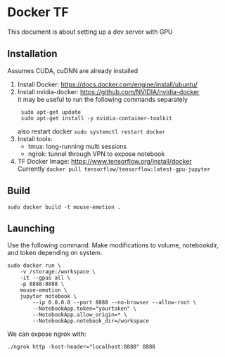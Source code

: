 # Docker TF
This document is about setting up a dev server with GPU

## Installation
Assumes CUDA, cuDNN are already installed

1. Install Docker: https://docs.docker.com/engine/install/ubuntu/
2. Install nvidia-docker: https://github.com/NVIDIA/nvidia-docker   
   it may be useful to run the following commands separately    
   ```
    sudo apt-get update
    sudo apt-get install -y nvidia-container-toolkit
   ```    
   also restart docker `sudo systemctl restart docker`
3. Install tools: 
   - tmux: long-running multi sessions
   - ngrok: tunnel through VPN to expose notebook 
4. TF Docker Image: https://www.tensorflow.org/install/docker    
   Currently `docker pull tensorflow/tensorflow:latest-gpu-jupyter`

## Build
```
sudo docker build -t mouse-emotion .
```


## Launching
Use the following command. Make modifications to volume, notebookdir, and token depending on system.

```
sudo docker run \
    -v /storage:/workspace \
    -it --gpus all \
    -p 8888:8888 \
    mouse-emotion \
    jupyter notebook \
        --ip 0.0.0.0 --port 8888 --no-browser --allow-root \
        --NotebookApp.token="yourtoken" \
        --NotebookApp.allow_origin=* \
        --NotebookApp.notebook_dir=/workspace
```

We can expose ngrok with:  
```
./ngrok http -host-header="localhost:8888" 8888
```